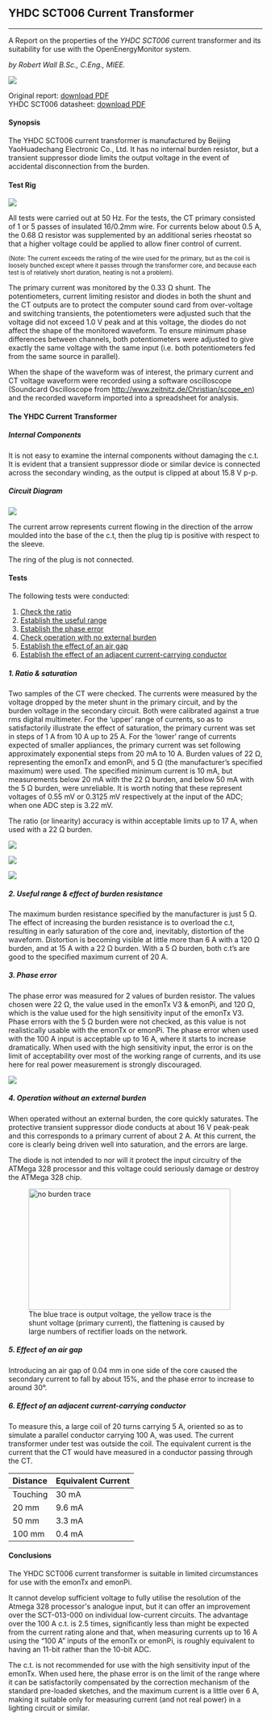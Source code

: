 ## YHDC SCT006 Current Transformer

***

A Report on the properties of the *YHDC SCT006* current transformer and its suitability for use with the OpenEnergyMonitor system.

_by Robert Wall B.Sc., C.Eng., MIEE._

![](files/006image.png)

Original report: [download PDF](files/YhdcSCT006CTReport.pdf) <br/>
YHDC SCT006 datasheet: [download PDF](files/SCT006.pdf)

#### Synopsis

The YHDC SCT006 current transformer is manufactured by Beijing YaoHuadechang Electronic Co., Ltd.
It has no internal burden resistor, but a transient suppressor diode limits the output voltage in the event of accidental disconnection from the burden.

#### Test Rig

![](files/006testrig.png)

All tests were carried out at 50 Hz. For the tests, the CT primary consisted of 1 or 5 passes of insulated 16/0.2mm wire. For currents below about 0.5 A, the 0.68 Ω resistor was supplemented by an additional series rheostat so that a higher voltage could be applied to allow finer control of current.

<small>(Note: The current exceeds the rating of the wire used for the primary, but as the coil is loosely bunched except where it passes through the transformer core, and because each test is of relatively short duration, heating is not a problem).</small>

The primary current was monitored by the 0.33 Ω shunt. The potentiometers, current limiting resistor and diodes in both the shunt and the CT outputs are to protect the computer sound card from over-voltage and switching transients, the potentiometers were adjusted such that the voltage did not exceed 1.0 V peak and at this voltage, the diodes do not affect the shape of the monitored waveform. To ensure minimum phase differences between channels, both potentiometers were adjusted to give exactly the same voltage with the same input (i.e. both potentiometers fed from the same source in parallel).

When the shape of the waveform was of interest, the primary current and CT voltage waveform were recorded using a software oscilloscope (Soundcard Oscilloscope from http://www.zeitnitz.de/Christian/scope_en) and the recorded waveform imported into a spreadsheet for analysis.

#### The YHDC Current Transformer

##### Internal Components

It is not easy to examine the internal components without damaging the c.t. It is evident that a transient suppressor diode or similar device is connected across the secondary winding, as the output is clipped at about 15.8 V p-p.

##### Circuit Diagram
 
![](files/006circuitdiagram.png)
 
The current arrow represents current flowing in the direction of the arrow moulded into the base of the c.t, then the plug tip is positive with respect to the sleeve.

The ring of the plug is not connected.

#### Tests

The following tests were conducted:

1. [Check the ratio](#test1)
2. [Establish the useful range](#test2)
3. [Establish the phase error](#test3)
4. [Check operation with no external burden](#test4)
5. [Establish the effect of an air gap](#test5)
6. [Establish the effect of an adjacent current-carrying conductor](#test6)

<h5 id="test1">1. Ratio & saturation</h5>

Two samples of the CT were checked. The currents were measured by the voltage dropped by the meter shunt in the primary circuit, and by the burden voltage in the secondary circuit. Both were calibrated against a true rms digital multimeter. For the ‘upper’ range of currents, so as to satisfactorily illustrate the effect of saturation, the primary current was set in steps of 1 A from 10 A up to 25 A. For the ‘lower’ range of currents expected of smaller appliances, the primary current was set following approximately exponential steps from 20 mA to 10 A. Burden values of 22 Ω, representing the emonTx and emonPi, and 5 Ω (the manufacturer’s specified maximum) were used. The specified minimum current is 10 mA, but measurements below 20 mA with the 22 Ω burden, and below 50 mA with the 5 Ω burden, were unreliable. It is worth noting that these represent voltages of 0.55 mV or 0.3125 mV respectively at the input of the ADC; when one ADC step is 3.22 mV.

The ratio (or linearity) accuracy is within acceptable limits up to 17 A, when used with a 22 Ω burden.

![](files/test1a.png)

![](files/test1b.png)

![](files/test1c.png)

<h5 id="test2">2. Useful range & effect of burden resistance</h5>

The maximum burden resistance specified by the manufacturer is just 5 Ω. The effect of increasing the burden resistance is to overload the c.t, resulting in early saturation of the core and, inevitably, distortion of the waveform. Distortion is becoming visible at little more than 6 A with a 120 Ω burden, and at 15 A with a 22 Ω burden. With a 5 Ω burden, both c.t’s are good to the specified maximum current of 20 A.

<h5 id="test3">3. Phase error</h5>

The phase error was measured for 2 values of burden resistor. The values chosen were 22 Ω, the value used in the emonTx V3 & emonPi, and 120 Ω, which is the value used for the high sensitivity input of the emonTx V3. Phase errors with the 5 Ω burden were not checked, as this value is not realistically usable with the emonTx or emonPi. The phase error when used with the 100 A input is acceptable up to 16 A, where it starts to increase dramatically. When used with the high sensitivity input, the error is on the limit of acceptability over most of the working range of currents, and its use here for real power measurement is strongly discouraged.

![](files/test3a.png)

<h5 id="test4">4. Operation without an external burden</h5>

When operated without an external burden, the core quickly saturates. The protective transient suppressor diode conducts at about 16 V peak-peak and this corresponds to a primary current of about 2 A. At this current, the core is clearly being driven well into saturation, and the errors are large.

The diode is not intended to nor will it protect the input circuitry of the ATMega 328 processor and this voltage could seriously damage or destroy the ATMega 328 chip.

<style>

figure {
    display: table;
}

figcaption {
    display: table-caption;
    caption-side: bottom;
    font-size: 14px;
}

</style>

<figure>
  <img src="files/test4a.png" alt="no burden trace" width="400px" height="240px">
  <figcaption>
    The blue trace is output voltage, the yellow trace is the shunt
    voltage (primary current), the flattening is caused by large
    numbers of rectifier loads on the network.
  </figcaption>
</figure>

<h5 id="test5">5. Effect of an air gap</h5>

Introducing an air gap of 0.04 mm in one side of the core caused the secondary current to fall by about 15%, and the phase error to increase to around 30°.

<h5 id="test6">6. Effect of an adjacent current-carrying conductor</h5>

To measure this, a large coil of 20 turns carrying 5 A, oriented so as to simulate a parallel conductor carrying 100 A, was used. The current transformer under test was outside the coil. The equivalent current is the current that the CT would have measured in a conductor passing through the CT.

| Distance | Equivalent Current |
| :--------|:-------------------|
| Touching | 30 mA              |
| 20 mm    | 9.6 mA             |
| 50 mm    | 3.3 mA             |
| 100 mm   | 0.4 mA             |

#### Conclusions

The YHDC SCT006 current transformer is suitable in limited circumstances for use with the emonTx and emonPi.

It cannot develop sufficient voltage to fully utilise the resolution of the Atmega 328 processor's analogue input, but it can offer an improvement over the SCT-013-000 on individual low-current circuits. The advantage over the 100 A c.t. is 2.5 times, significantly less than might be expected from the current rating alone and that, when measuring currents up to 16 A using the “100 A” inputs of the emonTx or emonPi, is roughly equivalent to having an 11-bit rather than the 10-bit ADC.

The c.t. is not recommended for use with the high sensitivity input of the emonTx. When used here, the phase error is on the limit of the range where it can be satisfactorily compensated by the correction mechanism of the standard pre-loaded sketches, and the maximum current is a little over 6 A, making it suitable only for measuring current (and not real power) in a lighting circuit or similar.